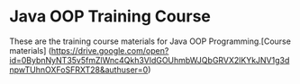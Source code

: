 # Java OOP Training Course
These are the training course materials for Java OOP Programming.[Course materials] (https://drive.google.com/open?id=0BybnNyNT35v5fmZlWnc4Qkh3VldGOUhmbWJQbGRVX2lKYkJNV1g3dnpwTUhnOXFoSFRXT28&authuser=0)
